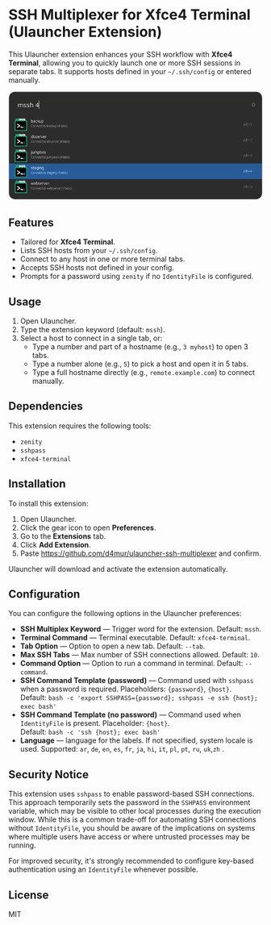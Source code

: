# SSH Multiplexer for Xfce4 Terminal (Ulauncher Extension)

This Ulauncher extension enhances your SSH workflow with **Xfce4 Terminal**, allowing you to quickly launch one or more SSH sessions in separate tabs. It supports hosts defined in your `~/.ssh/config` or entered manually.

![Screenshot](screenshot.png)

## Features

- Tailored for **Xfce4 Terminal**.
- Lists SSH hosts from your `~/.ssh/config`.
- Connect to any host in one or more terminal tabs.
- Accepts SSH hosts not defined in your config.
- Prompts for a password using `zenity` if no `IdentityFile` is configured.

## Usage

1. Open Ulauncher.
2. Type the extension keyword (default: `mssh`).
3. Select a host to connect in a single tab, or:
   - Type a number and part of a hostname (e.g., `3 myhost`) to open 3 tabs.
   - Type a number alone (e.g., `5`) to pick a host and open it in 5 tabs.
   - Type a full hostname directly (e.g., `remote.example.com`) to connect manually.

## Dependencies

This extension requires the following tools:

- `zenity`
- `sshpass`
- `xfce4-terminal`

## Installation

To install this extension:

1. Open Ulauncher.
2. Click the gear icon to open **Preferences**.
3. Go to the **Extensions** tab.
4. Click **Add Extension**.
5. Paste https://github.com/d4mur/ulauncher-ssh-multiplexer and confirm.

Ulauncher will download and activate the extension automatically.

## Configuration

You can configure the following options in the Ulauncher preferences:

- **SSH Multiplex Keyword** — Trigger word for the extension. Default: `mssh`.
- **Terminal Command** — Terminal executable. Default: `xfce4-terminal`.
- **Tab Option** — Option to open a new tab. Default: `--tab`.
- **Max SSH Tabs** — Max number of SSH connections allowed. Default: `10`.
- **Command Option** — Option to run a command in terminal. Default: `--command`.
- **SSH Command Template (password)** — Command used with `sshpass` when a password is required. Placeholders: `{password}`, `{host}`.  
  Default: `bash -c 'export SSHPASS={password}; sshpass -e ssh {host}; exec bash'`
- **SSH Command Template (no password)** — Command used when `IdentityFile` is present. Placeholder: `{host}`.  
  Default: `bash -c 'ssh {host}; exec bash'`
- **Language** — language for the labels. If not specified, system locale is used. Supported: `ar`, `de`, `en`, `es`, `fr`, `ja`, `hi`, `it`, `pl`, `pt`, `ru`, `uk`,`zh` .

## Security Notice

This extension uses `sshpass` to enable password-based SSH connections. This approach temporarily sets the password in the `SSHPASS` environment variable, which may be visible to other local processes during the execution window. While this is a common trade-off for automating SSH connections without `IdentityFile`, you should be aware of the implications on systems where multiple users have access or where untrusted processes may be running.

For improved security, it's strongly recommended to configure key-based authentication using an `IdentityFile` whenever possible.

## License

MIT
